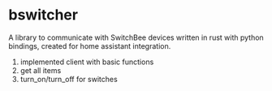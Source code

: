 # bswitcher

A library to communicate with SwitchBee devices written in rust with python bindings,
created for home assistant integration.

1. implemented client with basic functions
1. get all items
1. turn_on/turn_off for switches
